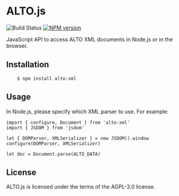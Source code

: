 ALTO.js
==============================================================================
![Build Status](https://github.com/inukshuk/alto.js/actions/workflows/ci.yml/badge.svg?branch=main)
[![NPM version](https://img.shields.io/npm/v/alto-xml.svg)](https://www.npmjs.com/package/alto-xml)

JavaScript API to access ALTO XML documents in Node.js or in the browser.

Installation
------------------------------------------------------------------------------
```console
    $ npm install alto-xml
```
Usage
------------------------------------------------------------------------------
In Node.js, please specify which XML parser to use.
For example:
```node
import { configure, Document } from 'alto-xml'
import { JSDOM } from 'jsdom'

let { DOMParser, XMLSerializer } = new JSDOM().window
configure(DOMParser, XMLSerializer)

let doc = Document.parse(ALTO_DATA)
```

License
------------------------------------------------------------------------------
ALTO.js is licensed under the terms of the AGPL-3.0 license.
